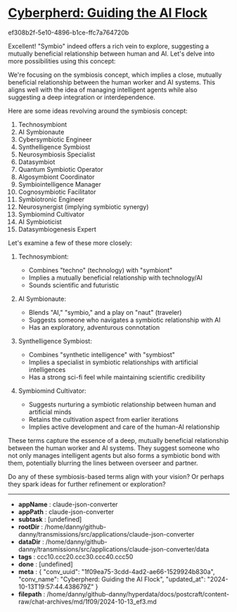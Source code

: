 # [Cyberpherd: Guiding the AI Flock](https://claude.ai/chat/1f09ea75-3cdd-4ad2-ae66-1529924b830a)

ef308b2f-5e10-4896-b1ce-ffc7a764720b

 Excellent! "Symbio" indeed offers a rich vein to explore, suggesting a mutually beneficial relationship between human and AI. Let's delve into more possibilities using this concept:

<antThinking>We're focusing on the symbiosis concept, which implies a close, mutually beneficial relationship between the human worker and AI systems. This aligns well with the idea of managing intelligent agents while also suggesting a deep integration or interdependence.</antThinking>

Here are some ideas revolving around the symbiosis concept:

1. Technosymbiont
2. AI Symbionaute
3. Cybersymbiotic Engineer
4. Synthelligence Symbiost
5. Neurosymbiosis Specialist
6. Datasymbiot
7. Quantum Symbiotic Operator
8. Algosymbiont Coordinator
9. Symbiointelligence Manager
10. Cognosymbiotic Facilitator
11. Symbiotronic Engineer
12. Neurosynergist (implying symbiotic synergy)
13. Symbiomind Cultivator
14. AI Symbioticist
15. Datasymbiogenesis Expert

Let's examine a few of these more closely:

1. Technosymbiont:
   - Combines "techno" (technology) with "symbiont"
   - Implies a mutually beneficial relationship with technology/AI
   - Sounds scientific and futuristic

2. AI Symbionaute:
   - Blends "AI," "symbio," and a play on "naut" (traveler)
   - Suggests someone who navigates a symbiotic relationship with AI
   - Has an exploratory, adventurous connotation

3. Synthelligence Symbiost:
   - Combines "synthetic intelligence" with "symbiost"
   - Implies a specialist in symbiotic relationships with artificial intelligences
   - Has a strong sci-fi feel while maintaining scientific credibility

4. Symbiomind Cultivator:
   - Suggests nurturing a symbiotic relationship between human and artificial minds
   - Retains the cultivation aspect from earlier iterations
   - Implies active development and care of the human-AI relationship

These terms capture the essence of a deep, mutually beneficial relationship between the human worker and AI systems. They suggest someone who not only manages intelligent agents but also forms a symbiotic bond with them, potentially blurring the lines between overseer and partner.

Do any of these symbiosis-based terms align with your vision? Or perhaps they spark ideas for further refinement or exploration?

---

* **appName** : claude-json-converter
* **appPath** : claude-json-converter
* **subtask** : [undefined]
* **rootDir** : /home/danny/github-danny/transmissions/src/applications/claude-json-converter
* **dataDir** : /home/danny/github-danny/transmissions/src/applications/claude-json-converter/data
* **tags** : ccc10.ccc20.ccc30.ccc40.ccc50
* **done** : [undefined]
* **meta** : {
  "conv_uuid": "1f09ea75-3cdd-4ad2-ae66-1529924b830a",
  "conv_name": "Cyberpherd: Guiding the AI Flock",
  "updated_at": "2024-10-13T19:57:44.438679Z"
}
* **filepath** : /home/danny/github-danny/hyperdata/docs/postcraft/content-raw/chat-archives/md/1f09/2024-10-13_ef3.md